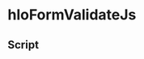 # hloFormValidateJs

## Script
  <script type="text/javascript">
      $(function(){
        $("#example").hloFormValidateJs({
          "style":"top:0px; right:20px; background:#D32F2F; color:#fff; font-size:12px",
          "textEmail":"Email requerido",
          "textNormal":"Campo requerido",
          "mintextarea":50,
          "textTextarea":"No se permiten menos de 50 caracteres.",
          "textPassword":"Mínimo 6 caracteres",
          "expPassword":(/^[a-zA-Z0-9!@#$%^&*]{6,16}$/),
          "textNumber":"Solo números",
          "textText":"Solo texto"
        })
      })
    </script>
